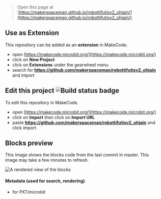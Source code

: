 
> Open this page at [https://makerspaceman.github.io/robottifutisv2_ohjain/](https://makerspaceman.github.io/robottifutisv2_ohjain/)

## Use as Extension

This repository can be added as an **extension** in MakeCode.

* open [https://makecode.microbit.org/](https://makecode.microbit.org/)
* click on **New Project**
* click on **Extensions** under the gearwheel menu
* search for **https://github.com/makerspaceman/robottifutisv2_ohjain** and import

## Edit this project ![Build status badge](https://github.com/makerspaceman/robottifutisv2_ohjain/workflows/MakeCode/badge.svg)

To edit this repository in MakeCode.

* open [https://makecode.microbit.org/](https://makecode.microbit.org/)
* click on **Import** then click on **Import URL**
* paste **https://github.com/makerspaceman/robottifutisv2_ohjain** and click import

## Blocks preview

This image shows the blocks code from the last commit in master.
This image may take a few minutes to refresh.

![A rendered view of the blocks](https://github.com/makerspaceman/robottifutisv2_ohjain/raw/master/.github/makecode/blocks.png)

#### Metadata (used for search, rendering)

* for PXT/microbit
<script src="https://makecode.com/gh-pages-embed.js"></script><script>makeCodeRender("{{ site.makecode.home_url }}", "{{ site.github.owner_name }}/{{ site.github.repository_name }}");</script>
